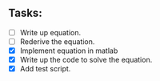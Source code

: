 ## Tasks:
- [ ] Write up equation.
- [ ] Rederive the equation.
- [x] Implement equation in matlab
- [x] Write up the code to solve the equation.
- [x] Add test script.

